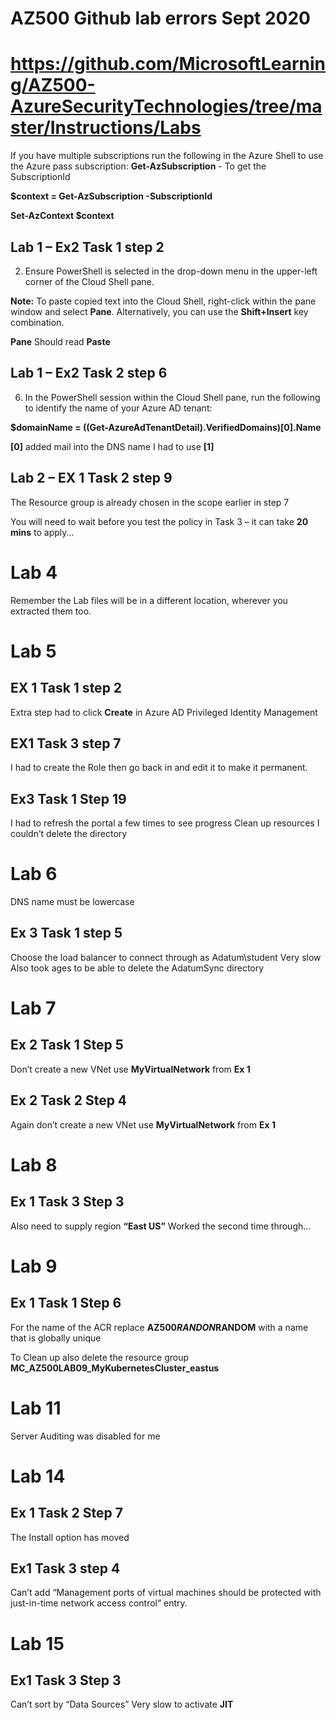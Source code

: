 # AZ500 Github lab errors Sept 2020
# https://github.com/MicrosoftLearning/AZ500-AzureSecurityTechnologies/tree/master/Instructions/Labs
If you have multiple subscriptions run the following in the Azure Shell to use the Azure pass subscription:
**Get-AzSubscription** - To get the SubscriptionId

**$context = Get-AzSubscription -SubscriptionId _<Enter your Azure pass Subscription ID here>_**

**Set-AzContext $context**

## Lab 1 – Ex2 Task 1 step 2
2.	Ensure PowerShell is selected in the drop-down menu in the upper-left corner of the Cloud Shell pane.

**Note:** To paste copied text into the Cloud Shell, right-click within the pane window and select **Pane**. Alternatively, you can use the **Shift+Insert** key combination.

**Pane** Should read **Paste**

## Lab 1 – Ex2 Task 2 step 6
6.	In the PowerShell session within the Cloud Shell pane, run the following to identify the name of your Azure AD tenant:
 
  **$domainName = ((Get-AzureAdTenantDetail).VerifiedDomains)[0].Name**

**[0]** added mail into the DNS name I had to use **[1]** 

## Lab 2 – EX 1 Task 2 step 9
The Resource group is already chosen in the scope earlier in step 7

You will need to wait before you test the policy in Task 3 – it can take **20 mins** to apply…


# Lab 4 
Remember the Lab files will be in a different location, wherever you extracted them too. 

# Lab 5 
## EX 1 Task 1 step 2
Extra step had to click **Create** in Azure AD Privileged Identity Management

## EX1 Task 3 step 7 
I had to create the Role then go back in and edit it to make it permanent.
## Ex3 Task 1 Step 19
I had to refresh the portal a few times to see progress
Clean up resources
I couldn’t delete the directory 

# Lab 6

DNS name must be lowercase
## Ex 3 Task 1 step 5
Choose the load balancer to connect through as Adatum\student
Very slow
Also took ages to be able to delete the AdatumSync directory

# Lab 7
## Ex 2 Task 1 Step 5
Don’t create a new VNet use **MyVirtualNetwork** from **Ex 1**

## Ex 2 Task 2 Step 4 
Again don’t create a new VNet use **MyVirtualNetwork** from **Ex 1**

# Lab 8
## Ex 1 Task 3 Step 3
Also need to supply region **“East US”**
Worked the second time through…

# Lab 9
## Ex 1 Task 1 Step 6 
For the name of the ACR replace **AZ500$RANDON$RANDOM** with a name that is globally unique 

To Clean up also delete the resource group **MC_AZ500LAB09_MyKubernetesCluster_eastus**

# Lab 11
Server Auditing was disabled for me

# Lab 14
## Ex 1 Task 2 Step 7
The Install option has moved

## Ex1 Task 3 step 4
Can’t add “Management ports of virtual machines should be protected with just-in-time network access control” entry.

# Lab 15
## Ex1 Task 3 Step 3 
Can’t sort by “Data Sources”
Very slow to activate **JIT**
